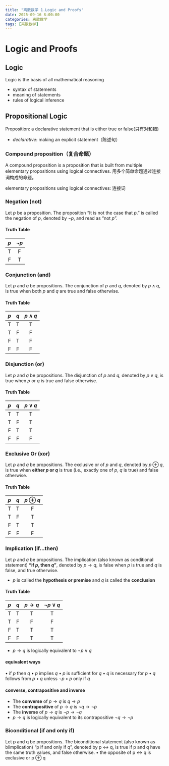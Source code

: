 ```yaml
---
title: "离散数学 1.Logic and Proofs"
date: 2025-09-16 8:00:00
categories: 离散数学
tags: [离散数学]
---
```


# Logic and Proofs
## Logic
Logic is the basis of all mathematical reasoning
 - syntax of statements
 - meaning of statements
 - rules of logical inference
## Propositional Logic
Proposition: a declarative statement that is either true or false(只有对和错)
* *declarative*: making an explicit statement（陈述句）
###  Compound proposition（复合命题）
A compound proposition is a proposition that is built from multiple elementary propositions using logical connectives. 用多个简单命题通过连接词构成的命题。

elementary propositions using logical connectives: 连接词

### Negation (not)
 Let $p$ be a proposition. The proposition “It is not the case that $p$.” is called the negation of $p$, denoted by $\lnot p$, and read as “not $p$”.
 #### Truth Table 
| $p$ | $\lnot p$ |
|:-:|:-:|
| T   | F |
| F   | T |
### Conjunction (and)
Let $p$ and $q$ be propositions. The conjunction of $p$ and $q$, denoted by $p \land q$, is true when both $p$ and $q$ are true and false otherwise.
#### Truth Table
| $p$ | $q$ | $p \land q$ |
|:-:|:-:|:-:|
| T   | T   | T |
| T   | F   | F |
| F   | T   | F |
| F   | F   | F |
### Disjunction (or)
Let $p$ and $q$ be propositions. The disjunction of $p$ and $q$, denoted by $p \lor q$, is true when $p$ or $q$ is true and false otherwise.
#### Truth Table
| $p$ | $q$ | $p \lor q$ |
|:-:|:-:|:-:|
| T   | T   | T |
| T   | F   | T |
| F   | T   | T |
| F   | F   | F |
### Exclusive Or (xor)
Let $p$ and $q$ be propositions. The exclusive or of $p$ and $q$, denoted by $p \oplus q$, is true when **either $p$ or $q$** is true (i.e., exactly one of $p$, $q$ is true) and false otherwise.
#### Truth Table
| $p$ | $q$ | $p \oplus q$ |
|:-:|:-:|:-:|
| T   | T   | F |
| T   | F   | T |
| F   | T   | T |
| F   | F   | F |
### Implication (if...then)
Let $p$ and $q$ be propositions. The implication (also known as conditional statement) **“if $p$, then $q$”**, denoted by $p \rightarrow q$, is false when $p$ is true and $q$ is false, and true otherwise.
- $p$ is called the **hypothesis or premise** and $q$ is called the **conclusion**
#### Truth Table
| $p$ | $q$ | $p \rightarrow q$ | $\lnot p \lor q$ |
|:-:|:-:|:-:|:-:|
| T   | T   | T | T |
| T   | F   | F | F |
| F   | T   | T | T |
| F   | F   | T | T |
- $p \rightarrow q$ is logically equivalent to $\lnot p \lor q$
#### equivalent ways
• if $p$ then $q$
• $p$ implies $q$
• $p$ is sufficient for $q$
• $q$ is necessary for $p$
• $q$ follows from $p$
• $q$ unless $\lnot p$
• $p$ only if $q$
#### converse, contrapositive and inverse
- The **converse** of $p \rightarrow q$ is $q \rightarrow p$
- The **contrapositive** of $p \rightarrow q$ is $\lnot q \rightarrow \lnot p$
- The **inverse** of $p \rightarrow q$ is $\lnot p \rightarrow \lnot q$
- $p \rightarrow q$ is logically equivalent to its contrapositive $\lnot q \rightarrow \lnot p$
### Biconditional (if and only if)
Let p and q be propositions. The biconditional statement (also known as biimplication) “p if and only if q”, denoted by p ↔ q, is 
true if p and q have the same truth values, and false otherwise.
 • the opposite of p ↔ q is exclusive or p ⊕ q